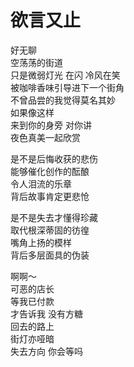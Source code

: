 # 欲言又止

好无聊  
空荡荡的街道  
只是微弱灯光 在闪 冷风在笑  
被咖啡香味引导进下一个街角  
不曾品尝的我觉得莫名其妙  
如果像这样  
来到你的身旁 对你讲  
夜色真美一起欣赏

是不是后悔收获的悲伤  
能够催化创作的酝酿  
令人泪流的乐章  
背后故事肯定更悲怆

是不是失去才懂得珍藏  
取代根深蒂固的彷徨  
嘴角上扬的模样  
背后多层面具的伪装

啊啊～  
可恶的店长  
等我已付款  
才告诉我 没有方糖  
回去的路上  
街灯亦哑暗  
失去方向 你会等吗
